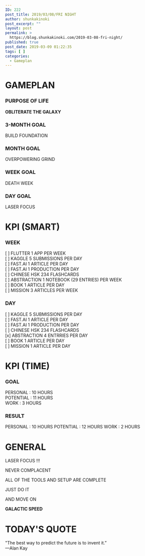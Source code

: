 ```yaml
---
ID: 222
post_title: 2019/03/08/FRI NIGHT
author: shunkakinoki
post_excerpt: ""
layout: post
permalink: >
  https://blog.shunkakinoki.com/2019-03-08-fri-night/
published: true
post_date: 2019-03-09 01:22:35
tags: [ ]
categories:
  - Gameplan
---
```

# GAMEPLAN

### PURPOSE OF LIFE

**OBLITERATE THE GALAXY**

### 3-MONTH GOAL

BUILD FOUNDATION

### MONTH GOAL

OVERPOWERING GRIND

### WEEK GOAL

DEATH WEEK

### DAY GOAL

LASER FOCUS

# KPI (SMART)

### WEEK

[ ] FLUTTER 1 APP PER WEEK  
[ ] KAGGLE 5 SUBMISSIONS PER DAY  
[ ] FAST.AI 1 ARTICLE PER DAY  
[ ] FAST.AI 1 PRODUCTION PER DAY  
[ ] CHINESE HSK 234 FLASHCARDS  
[ ] ABSTRACTION 1 NOTEBOOK (29 ENTRIES) PER WEEK  
[ ] BOOK 1 ARTICLE PER DAY  
[ ] MISSION 3 ARTICLES PER WEEK

### DAY

[ ] KAGGLE 5 SUBMISSIONS PER DAY  
[ ] FAST.AI 1 ARTICLE PER DAY  
[ ] FAST.AI 1 PRODUCTION PER DAY  
[ ] CHINESE HSK 234 FLASHCARDS  
[x] ABSTRACTION 4 ENTRRIES PER DAY  
[ ] BOOK 1 ARTICLE PER DAY  
[ ] MISSION 1 ARTICLE PER DAY

# KPI (TIME)

### GOAL

PERSONAL : 10 HOURS  
POTENTIAL : 11 HOURS  
WORK : 3 HOURS

### RESULT

PERSONAL : 10 HOURS POTENTIAL : 12 HOURS WORK : 2 HOURS

# GENERAL

LASER FOCUS !!!

NEVER COMPLACENT

ALL OF THE TOOLS AND SETUP ARE COMPLETE

JUST DO IT

AND MOVE ON

**GALACTIC SPEED**

# TODAY'S QUOTE

"The best way to predict the future is to invent it.”  
—Alan Kay
